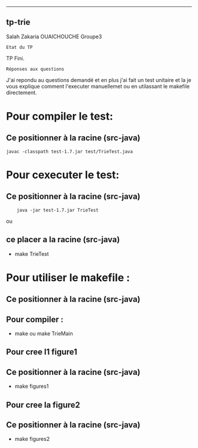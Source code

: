 -----------------
tp-trie
-----------------
Salah Zakaria OUAICHOUCHE  Groupe3 
~~~~~~~~~~
Etat du TP
~~~~~~~~~~

TP Fini.

~~~~~~~~~~~~~~~~~~~~~~
Réponses aux questions
~~~~~~~~~~~~~~~~~~~~~~
J'ai repondu au questions demandé et en plus j'ai fait un test unitaire et la je vous explique comment l'executer manuellemet ou en utilassant le makefile directement.


# Pour compiler le test:

## Ce positionner à la racine (src-java)
```
javac -classpath test-1.7.jar test/TrieTest.java
```
# Pour cexecuter le test:

## Ce positionner à la racine (src-java)
```
	java -jar test-1.7.jar TrieTest
```
ou

## ce placer a la racine (src-java)
* make TrieTest


# Pour utiliser le makefile :

## Ce positionner à la racine (src-java)
## Pour compiler :
* make  ou make TrieMain

## Pour cree l1 figure1
## Ce positionner à la racine (src-java)
* make figures1

## Pour cree la figure2
## Ce positionner à la racine (src-java)
* make figures2







